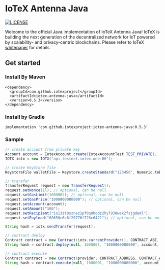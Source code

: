 # IoTeX Antenna Java

[![LICENSE](https://img.shields.io/badge/License-Apache%202.0-blue.svg)](LICENSE)

Welcome to the official Java implementation of IoTeX Antenna Java! IoTeX is building the next generation of the decentralized 
network for IoT powered by scalability- and privacy-centric blockchains. Please refer to IoTeX
[whitepaper](https://iotex.io/academics) for details.

## Get started

### Install By Maven

```
<dependency>
  <groupId>com.github.iotexproject</groupId>
  <artifactId>iotex-antenna-java</artifactId>
  <version>0.5.3</version>
</dependency>
```

### Install by Gradle

```
implementation 'com.github.iotexproject:iotex-antenna-java:0.5.3'
```


### Sample

```java
// create account from private key
Account account = IotexAccount.create(IotexAccountTest.TEST_PRIVATE);
IOTX iotx = new IOTX("api.testnet.iotex.one:80");

// create KeyStore file
KeystoreFile walletFile = Keystore.createStandard("123456", Numeric.toBigInt(account.privateKey()));

// transfer
TransferRequest request = new TransferRequest();
request.setNonce(1l); // optional, can be null
request.setGasLimit(100000l); // optional, can be null
request.setGasPrice("1000000000000"); // optional, can be null
request.setAccount(account);
request.setAmount("100");
request.setRecipient("io13zt8sznez2pf0q0hqdz2hyl938wak2fsjgdeml");
request.setPayload("68656c6c6f20776f726c6421"); // optional, can be null

String hash = iotx.sendTransfer(request);

// contract deploy
Contract contract = new Contract(iotx.currentProvider(), CONTRACT_ABI, Numeric.hexStringToByteArray(CONTRACT_BIN));
String hash = contract.deploy(null, 100000l, "1000000000000", account, "0", 5);

// contract execute
Contract contract = new Contract(provider, CONTRACT_ADDRESS, CONTRACT_ABI);
String hash = contract.execute(null, 100000l, "1000000000000", account, "set", "0", 10);
```
